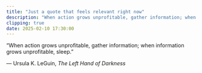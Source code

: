 ```yaml
---
title: "Just a quote that feels relevant right now"
description: "When action grows unprofitable, gather information; when information grows unprofitable, sleep."
clipping: true
date: 2025-02-10 17:30:00
---
```


“When action grows unprofitable, gather information; when information grows unprofitable, sleep.”

― Ursula K. LeGuin, _The Left Hand of Darkness_

